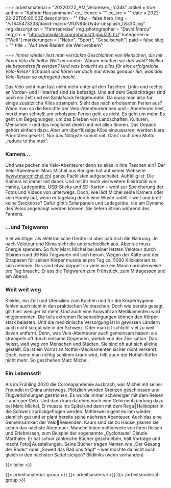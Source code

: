 +++
arbeitsmaterial = "20220222_AM_Veloreisen_lh134k"
artikel = true
author = "Kathrin Hausammann"
cc_licence = ""
cc_src = ""
date = 2022-02-22T05:00:00Z
description = ""
fdw = false
hero_img = "/v1645473338/david-marcu-VfUN94cUy4o-unsplash_tzia30.jpg"
img_description = "Fahrradreise"
img_photographer = "David Marcu"
img_src = "https://unsplash.com/photos/tLg5rJZ3LhU"
kategorien = ["Welt"]
markierungen = ["Natur", "Sport", "Gesellschaft"]
paid = false
slug = ""
title = "Auf zwei Rädern die Welt erobern"

+++
_Immer wieder liest man verrückte Geschichten von Menschen, die mit ihrem Velo die halbe Welt umrunden. Warum machen sie das wohl? Wollen sie besonders fit werden? Und was braucht es alles für eine erfolgreiche Velo-Reise? Schauen und hören wir doch mal etwas genauer hin, was das Velo-Reisen so aufregend macht._

Das Velo sieht man fast nicht mehr unter all den Taschen. Links und rechts an Vorder- und Hinterrad sind sie befestigt. Und auf dem Gepäckträger sind noch ein Zelt und ein Schlafsack festgebunden. Da muss man also für einige zusätzliche Kilos strampeln. Sieht das nach erholsamen Ferien aus? Wenn man so die Berichte der Velo-Abenteurerinnen und - Abenteurer liest, merkt man schnell: um erholsame Ferien geht es nicht. Es geht um mehr. Es geht um Begegnungen, um das Erleben von Landschaften, Kulturen, Menschen – und das möglichst direkt und mit allen Sinnen. Das Gepäck gehört einfach dazu. Aber um überflüssige Kilos einzusparen, werden klare Prioritäten gesetzt. Nur das Nötigste kommt mit. Ganz nach dem Motto „reduce to the max“.

### Kamera...

Und was packen die Velo-Abenteurer denn so alles in ihre Taschen ein? Der Velo-Abenteurer Marc Michel aus Bönigen hat auf seiner Webseite (www.marcmichel.ch) ganze Packlisten aufgeschaltet. Auffällig ist: Die Kamera ist immer mit dabei. Und mit ihr noch viel weitere Elektronik wie Handy, Ladegeräte, USB-Sticks und SD-Karten – wohl zur Speicherung der Fotos und Videos von unterwegs. Doch, wie lädt Michel seine Kamera oder sein Handy auf, wenn er tagelang durch eine Wüste radelt – weit und breit keine Steckdose? Dafür gibt’s Solarpanels und Ladegeräte, die am Dynamo des Velos angehängt werden können. Sie liefern Strom während des Fahrens.

### ...und Teigwaren

Viel wichtiger als elektronische Geräte ist aber natürlich die Nahrung. Je nach Velotour und Klima sieht die unterschiedlich aus. Aber sie muss Energie spenden. So fuhr Marc Michel bei seiner letzten Velotour durch Sibirien rund 39 Kilo Teigwaren mit sich herum. Wegen der Kälte und der Strapazen für seinen Körper musste er pro Tag ca. 5000 Kilokalorien zu sich nehmen. Das sind etwa doppelt so viele wie ein Mann normalerweise pro Tag braucht. Er ass die Teigwaren zum Frühstück, zum Mittagessen und am Abend.

### Weit weit weg

Kleider, ein Zelt und Utensilien zum Kochen und für die Körperhygiene fehlen auch nicht in den praktischen Velotaschen. Doch wie bereits gesagt, gilt hier: weniger ist mehr. Und auch eine Auswahl an Medikamenten wird mitgenommen. Die teils extremen Reisebedingungen können den Körper stark belasten. Und die medizinische Versorgung ist in gewissen Ländern auch nicht so gut wie in der Schweiz. Oder man ist schlicht viel zu weit davon entfernt. Denn, was Velo-Abenteurer auch gemeinsam haben: sie strampeln oft durch einsame Gegenden, weitab von der Zivilisation. Das heisst, weit weg von Menschen und Städten. Sie sind oft auf sich alleine gestellt. Da ist ein Vorrat an Notfall-Medikamenten sicher nicht verkehrt. Doch, wenn man richtig schlimm krank wird, hilft auch der Notfall-Koffer nicht mehr. So geschehen Marc Michel.

### Ein Lebensstil

Als im Frühling 2020 die Coronapandemie ausbrach, war Michel mit seiner Freundin in China unterwegs. Plötzlich wurden Grenzen geschlossen und Flugverbindungen gestrichen. Es wurde immer schwieriger mit dem Reisen – auch per Velo. Und dann kam da eben noch eine Gehirnentzündung dazu bei Marc Michel. Er musste ins Spital und dann mit dem RegaHelikopter in die Schweiz zurückgeflogen werden. Mittlerweile geht es ihm wieder ziemlich gut und er plant bereits seine nächsten Abenteuer. Auch das eine Gemeinsamkeit der VeloReisenden. Kaum sind sie zu Hause, planen sie schon das nächste Abenteuer. Manche leben mittlerweile von ihren Reisen und Erlebnissen, zum Beispiel der sogenannte „Cyclonaute“ Claude Marthaler. Er hat schon zahlreiche Bücher geschrieben, hält Vorträge und macht FotoAusstellungen. Seine Bücher tragen Namen wie „Der Gesang der Räder“ oder „Soweit das Rad uns trägt“ – wer möchte da nicht auch gleich in den nächsten Sattel steigen? Bildlinks (wenn vorhanden)

{{< teiler >}}

{{< arbeitsmaterial-group >}}
{{< arbeitsmaterial >}}
{{< /arbeitsmaterial-group >}}